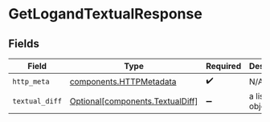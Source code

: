 # GetLogandTextualResponse


## Fields

| Field                                                                      | Type                                                                       | Required                                                                   | Description                                                                |
| -------------------------------------------------------------------------- | -------------------------------------------------------------------------- | -------------------------------------------------------------------------- | -------------------------------------------------------------------------- |
| `http_meta`                                                                | [components.HTTPMetadata](../../models/components/httpmetadata.md)         | :heavy_check_mark:                                                         | N/A                                                                        |
| `textual_diff`                                                             | [Optional[components.TextualDiff]](../../models/components/textualdiff.md) | :heavy_minus_sign:                                                         | a list of any objects                                                      |